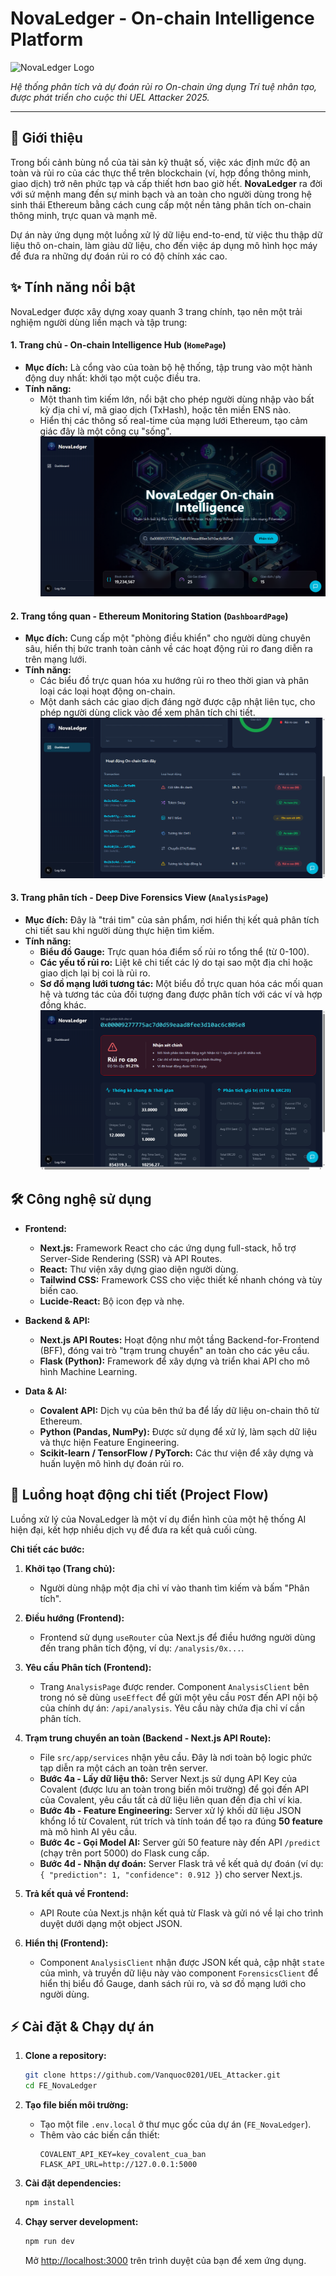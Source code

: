 # NovaLedger - On-chain Intelligence Platform

![NovaLedger Logo](./FE_Novaledger/public/logo.png)

*Hệ thống phân tích và dự đoán rủi ro On-chain ứng dụng Trí tuệ nhân tạo, được phát triển cho cuộc thi UEL Attacker 2025.*

---

## 🚀 Giới thiệu

Trong bối cảnh bùng nổ của tài sản kỹ thuật số, việc xác định mức độ an toàn và rủi ro của các thực thể trên blockchain (ví, hợp đồng thông minh, giao dịch) trở nên phức tạp và cấp thiết hơn bao giờ hết. **NovaLedger** ra đời với sứ mệnh mang đến sự minh bạch và an toàn cho người dùng trong hệ sinh thái Ethereum bằng cách cung cấp một nền tảng phân tích on-chain thông minh, trực quan và mạnh mẽ.

Dự án này ứng dụng một luồng xử lý dữ liệu end-to-end, từ việc thu thập dữ liệu thô on-chain, làm giàu dữ liệu, cho đến việc áp dụng mô hình học máy để đưa ra những dự đoán rủi ro có độ chính xác cao.

## ✨ Tính năng nổi bật

NovaLedger được xây dựng xoay quanh 3 trang chính, tạo nên một trải nghiệm người dùng liền mạch và tập trung:

#### 1. **Trang chủ - On-chain Intelligence Hub** (`HomePage`)
- **Mục đích:** Là cổng vào của toàn bộ hệ thống, tập trung vào một hành động duy nhất: khởi tạo một cuộc điều tra.
- **Tính năng:**
    - Một thanh tìm kiếm lớn, nổi bật cho phép người dùng nhập vào bất kỳ địa chỉ ví, mã giao dịch (TxHash), hoặc tên miền ENS nào.
    - Hiển thị các thông số real-time của mạng lưới Ethereum, tạo cảm giác đây là một công cụ "sống".
![Homepage Screenshot](./FE_Novaledger/public//HomePage.png)

#### 2. **Trang tổng quan - Ethereum Monitoring Station** (`DashboardPage`)
- **Mục đích:** Cung cấp một "phòng điều khiển" cho người dùng chuyên sâu, hiển thị bức tranh toàn cảnh về các hoạt động rủi ro đang diễn ra trên mạng lưới.
- **Tính năng:**
    - Các biểu đồ trực quan hóa xu hướng rủi ro theo thời gian và phân loại các loại hoạt động on-chain.
    - Một danh sách các giao dịch đáng ngờ được cập nhật liên tục, cho phép người dùng click vào để xem phân tích chi tiết.
![Dashboard Screenshot](./FE_Novaledger/public//DashboardPage.png)

#### 3. **Trang phân tích - Deep Dive Forensics View** (`AnalysisPage`)
- **Mục đích:** Đây là "trái tim" của sản phẩm, nơi hiển thị kết quả phân tích chi tiết sau khi người dùng thực hiện tìm kiếm.
- **Tính năng:**
    - **Biểu đồ Gauge:** Trực quan hóa điểm số rủi ro tổng thể (từ 0-100).
    - **Các yếu tố rủi ro:** Liệt kê chi tiết các lý do tại sao một địa chỉ hoặc giao dịch lại bị coi là rủi ro.
    - **Sơ đồ mạng lưới tương tác:** Một biểu đồ trực quan hóa các mối quan hệ và tương tác của đối tượng đang được phân tích với các ví và hợp đồng khác.
![Analysis Screenshot](./FE_Novaledger/public//AnalysisPage.png)

## 🛠️ Công nghệ sử dụng

- **Frontend:**
    - **Next.js:** Framework React cho các ứng dụng full-stack, hỗ trợ Server-Side Rendering (SSR) và API Routes.
    - **React:** Thư viện xây dựng giao diện người dùng.
    - **Tailwind CSS:** Framework CSS cho việc thiết kế nhanh chóng và tùy biến cao.
    - **Lucide-React:** Bộ icon đẹp và nhẹ.

- **Backend & API:**
    - **Next.js API Routes:** Hoạt động như một tầng Backend-for-Frontend (BFF), đóng vai trò "trạm trung chuyển" an toàn cho các yêu cầu.
    - **Flask (Python):** Framework để xây dựng và triển khai API cho mô hình Machine Learning.

- **Data & AI:**
    - **Covalent API:** Dịch vụ của bên thứ ba để lấy dữ liệu on-chain thô từ Ethereum.
    - **Python (Pandas, NumPy):** Được sử dụng để xử lý, làm sạch dữ liệu và thực hiện Feature Engineering.
    - **Scikit-learn / TensorFlow / PyTorch:** Các thư viện để xây dựng và huấn luyện mô hình dự đoán rủi ro.

## 🌊 Luồng hoạt động chi tiết (Project Flow)

Luồng xử lý của NovaLedger là một ví dụ điển hình của một hệ thống AI hiện đại, kết hợp nhiều dịch vụ để đưa ra kết quả cuối cùng.

**Chi tiết các bước:**

1.  **Khởi tạo (Trang chủ):**
    - Người dùng nhập một địa chỉ ví vào thanh tìm kiếm và bấm "Phân tích".

2.  **Điều hướng (Frontend):**
    - Frontend sử dụng `useRouter` của Next.js để điều hướng người dùng đến trang phân tích động, ví dụ: `/analysis/0x...`.

3.  **Yêu cầu Phân tích (Frontend):**
    - Trang `AnalysisPage` được render. Component `AnalysisClient` bên trong nó sẽ dùng `useEffect` để gửi một yêu cầu `POST` đến API nội bộ của chính dự án: `/api/analysis`. Yêu cầu này chứa địa chỉ ví cần phân tích.

4.  **Trạm trung chuyển an toàn (Backend - Next.js API Route):**
    - File `src/app/services` nhận yêu cầu. Đây là nơi toàn bộ logic phức tạp diễn ra một cách an toàn trên server.
    - **Bước 4a - Lấy dữ liệu thô:** Server Next.js sử dụng API Key của Covalent (được lưu an toàn trong biến môi trường) để gọi đến API của Covalent, yêu cầu tất cả dữ liệu liên quan đến địa chỉ ví kia.
    - **Bước 4b - Feature Engineering:** Server xử lý khối dữ liệu JSON khổng lồ từ Covalent, rút trích và tính toán để tạo ra đúng **50 feature** mà mô hình AI yêu cầu.
    - **Bước 4c - Gọi Model AI:** Server gửi 50 feature này đến API `/predict` (chạy trên port 5000) do Flask cung cấp.
    - **Bước 4d - Nhận dự đoán:** Server Flask trả về kết quả dự đoán (ví dụ: `{ "prediction": 1, "confidence": 0.912 }`) cho server Next.js.

5.  **Trả kết quả về Frontend:**
    - API Route của Next.js nhận kết quả từ Flask và gửi nó về lại cho trình duyệt dưới dạng một object JSON.

6.  **Hiển thị (Frontend):**
    - Component `AnalysisClient` nhận được JSON kết quả, cập nhật `state` của mình, và truyền dữ liệu này vào component `ForensicsClient` để hiển thị biểu đồ Gauge, danh sách rủi ro, và sơ đồ mạng lưới cho người dùng.

## ⚡ Cài đặt & Chạy dự án

1.  **Clone a repository:**
    ```bash
    git clone https://github.com/Vanquoc0201/UEL_Attacker.git
    cd FE_NovaLedger
    ```

2.  **Tạo file biến môi trường:**
    - Tạo một file `.env.local` ở thư mục gốc của dự án (`FE_NovaLedger`).
    - Thêm vào các biến cần thiết:
      ```
      COVALENT_API_KEY=key_covalent_cua_ban
      FLASK_API_URL=http://127.0.0.1:5000
      ```

3.  **Cài đặt dependencies:**
    ```bash
    npm install
    ```

4.  **Chạy server development:**
    ```bash
    npm run dev
    ```

    Mở [http://localhost:3000](http://localhost:3000) trên trình duyệt của bạn để xem ứng dụng.